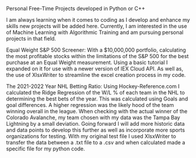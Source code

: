 Personal Free-Time Projects developed in Python or C++

I am always learning when it comes to coding as I develop and enhance my skills new projects will be added here. Currently, I am interested in the use of Machine Learning with Algorithmic Training and am pursuing personal projects in that field.

Equal Weight S&P 500 Screener: With a $10,000,000 portfolio, calculating the most profitable stocks within the limitations of the S&P 500 for the best purchase at an Equal Weight measurement. Using a basic tutorial I expanded on it for use with a newer version of IEX Cloud API. As well as, the use of XlsxWriter to streamline the excel creation process in my code.

The 2021-2022 Year NHL Betting Ratio: Using Hockey-Reference.com I calculated the Ridge Regression of the W/L % of each team in the NHL to determining the best bets of the year. This was calculated using Goals and goal differences. A higher regression was the likely hood of the team winning overall in the league. When checking with the actual winner of the Colorado Avalanche, my team chosen with my data was the Tampa Bay Lightning by a small deviation. Going forward I will add more historic data and data points to develop this further as well as incorporate more sports organizations for testing. With my original test file I used XlsxWriter to transfer the data between a .txt file to a .csv and when calculated made a specific file for my python code.
